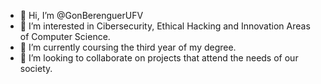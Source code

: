 - 👋 Hi, I’m @GonBerenguerUFV
- 👀 I’m interested in Cibersecurity, Ethical Hacking and Innovation Areas of Computer Science.
- 🌱 I’m currently coursing the third year of my degree.
- 💞️ I’m looking to collaborate on projects that attend the needs of our society.
<!---
GonBerenguerUFV/GonBerenguerUFV is a ✨ special ✨ repository because its `README.md` (this file) appears on your GitHub profile.
You can click the Preview link to take a look at your changes.
--->
